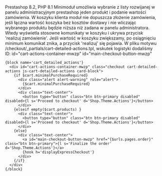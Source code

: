 Prestashop 8.2, PHP 8.1
Minimoduł umożliwia wybranie z listy rozwijanej w panelu administracyjnym prestashop jeden produkt i podanie wartości zamówienia. W koszyku klienta moduł nie dopuszcza złożenie zamówienia, jeśli łączna wartość koszyka bez kosztów dostawy i nie wliczając wybranego produktu będzie niższa niż zadana w panelu administratora. 
Wtedy wyświetla stosowne komunikaty w koszyku i ukrywa przycisk 'realizuj zamówienie'. Jeśli wartość w koszyku zwiększamy, po osiągnięciu minimum komunikat znika, a przycisk 'realizuj' się pojawia. 
W pliku motywu /checkout/_partials/cart-detailed-actions.tpl, wskutek logistyki dodaliśmy ID:
id="cart-actions-container-mwzp"
id="main-checkout-button-mwzp"
```
{block name='cart_detailed_actions'}
  <div id="cart-actions-container-mwzp" class="checkout cart-detailed-actions js-cart-detailed-actions card-block">
    {if $cart.minimalPurchaseRequired}
      <div class="alert alert-warning" role="alert">
        {$cart.minimalPurchaseRequired}
      </div>
      <div class="text-center">
        <button type="button" class="btn btn-primary disabled" disabled>{l s='Proceed to checkout' d='Shop.Theme.Actions'}</button>
      </div>
    {elseif empty($cart.products) }
      <div class="text-center">
        <button type="button" class="btn btn-primary disabled" disabled>{l s='Proceed to checkout' d='Shop.Theme.Actions'}</button>
      </div>
    {else}
      <div class="text-center">
        <a id="main-checkout-button-mwzp" href="{$urls.pages.order}" class="btn btn-primary">{l s='Finalize the order' d='Shop.Theme.Actions'}</a>
        {hook h='displayExpressCheckout'}
      </div>
    {/if}
  </div>
{/block}
 ```
